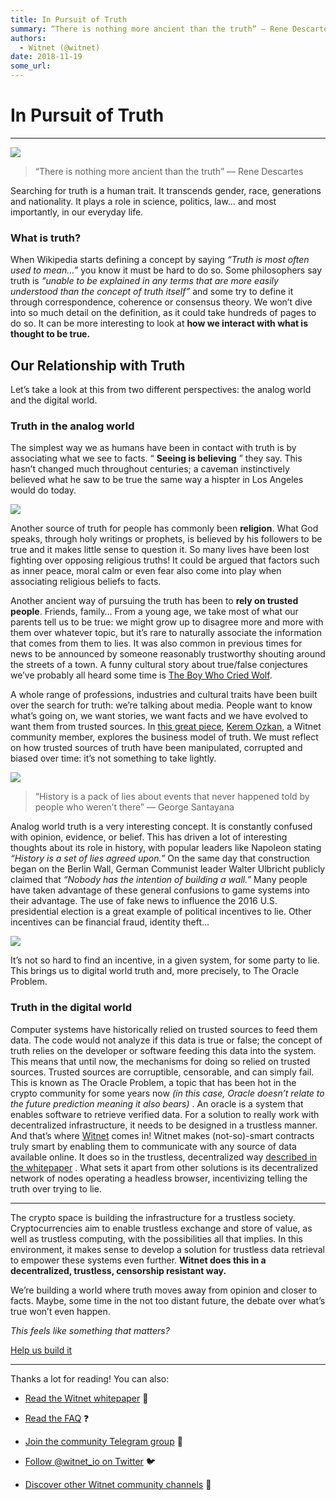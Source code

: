 ```yaml
---
title: In Pursuit of Truth
summary: “There is nothing more ancient than the truth” — Rene Descartes Searching for truth is a human trait. It transcends gender, race, generations and nationality. It plays a role in science, politics, law… and most importantly, in our everyday life. What is truth? When Wikipedia starts defining a concept by saying “Truth is most often used to mean…” you know it must be hard to do so. Some philosophers say truth is “unable to be explained in any terms that are more easily understood than the concept
authors:
  - Witnet (@witnet)
date: 2018-11-19
some_url: 
---
```


# In Pursuit of Truth


----


![](https://cdn-images-1.medium.com/max/1600/1*IDcX0VEivQtei38c9mWXkg.jpeg)

> “There is nothing more ancient than the truth” — Rene Descartes

Searching for truth is a human trait. It transcends gender, race, generations and nationality. It plays a role in science, politics, law… and most importantly, in our everyday life.

### What is truth?
When Wikipedia starts defining a concept by saying 
_“Truth is most often used to mean…”_
 you know it must be hard to do so. Some philosophers say truth is 
_“unable to be explained in any terms that are more easily understood than the concept of truth itself”_
 and some try to define it through correspondence, coherence or consensus theory.
We won’t dive into so much detail on the definition, as it could take hundreds of pages to do so. It can be more interesting to look at 
**how we interact with what is thought to be true.**
 

## Our Relationship with Truth
Let’s take a look at this from two different perspectives: the analog world and the digital world.

### Truth in the analog world
The simplest way we as humans have been in contact with truth is by associating what we see to facts. “ 
**Seeing is believing**
 ” they say. This hasn’t changed much throughout centuries; a caveman instinctively believed what he saw to be true the same way a hispter in Los Angeles would do today.

![](https://cdn-images-1.medium.com/max/1600/1*aj5oJBcM5YdYfkRcStR1Iw.jpeg)

Another source of truth for people has commonly been **religion**. What God speaks, through holy writings or prophets, is believed by his followers to be true and it makes little sense to question it. So many lives have been lost fighting over opposing religious truths! It could be argued that factors such as inner peace, moral calm or even fear also come into play when associating religious beliefs to facts.

Another ancient way of pursuing the truth has been to **rely on trusted people**. Friends, family… From a young age, we take most of what our parents tell us to be true: we might grow up to disagree more and more with them over whatever topic, but it’s rare to naturally associate the information that comes from them to lies. It was also common in previous times for news to be announced by someone reasonably trustworthy shouting around the streets of a town. A funny cultural story about true/false conjectures we’ve probably all heard some time is 
[The Boy Who Cried Wolf](https://en.wikipedia.org/wiki/The_Boy_Who_Cried_Wolf).

A whole range of professions, industries and cultural traits have been built over the search for truth: we’re talking about media. People want to know what’s going on, we want stories, we want facts and we have evolved to want them from trusted sources. In 
[this great piece](https://medium.com/witnet/the-business-model-of-truth-5976c0ce602a), [Kerem Ozkan](https://medium.com/@keremozkan), a Witnet community member, explores the business model of truth. We must reflect on how trusted sources of truth have been manipulated, corrupted and biased over time: it’s not something to take lightly.

![](https://cdn-images-1.medium.com/max/1600/1*B5LZdiTnf-pXalFzpdVn8A.jpeg)

> “History is a pack of lies about events that never happened told by people who weren’t there” — George Santayana

Analog world truth is a very interesting concept. It is constantly confused with opinion, evidence, or belief. This has driven a lot of interesting thoughts about its role in history, with popular leaders like Napoleon stating 
_“History is a set of lies agreed upon.”_
 On the same day that construction began on the Berlin Wall, German Communist leader Walter Ulbricht publicly claimed that 
_“Nobody has the intention of building a wall.”_
 Many people have taken advantage of these general confusions to game systems into their advantage. The use of fake news to influence the 2016 U.S. presidential election is a great example of political incentives to lie. Other incentives can be financial fraud, identity theft…

![](https://cdn-images-1.medium.com/max/1600/1*1xwuQu258jB3cOipjVUmYQ.jpeg)

It’s not so hard to find an incentive, in a given system, for some party to lie. This brings us to digital world truth and, more precisely, to The Oracle Problem.

### Truth in the digital world
Computer systems have historically relied on trusted sources to feed them data. The code would not analyze if this data is true or false; the concept of truth relies on the developer or software feeding this data into the system. This means that until now, the mechanisms for doing so relied on trusted sources. Trusted sources are corruptible, censorable, and can simply fail.
This is known as The Oracle Problem, a topic that has been hot in the crypto community for some years now 
_(in this case, Oracle doesn’t relate to the future prediction meaning it also bears)_
 . An oracle is a system that enables software to retrieve verified data. For a solution to really work with decentralized infrastructure, it needs to be designed in a trustless manner. And that’s where 
[Witnet](http://witnet.io)
 comes in!
Witnet makes (not-so)-smart contracts truly smart by enabling them to communicate with any source of data available online. It does so in the trustless, decentralized way 
[described in the whitepaper](https://witnet.io/static/witnet-whitepaper.pdf)
 . What sets it apart from other solutions is its decentralized network of nodes operating a headless browser, incentivizing telling the truth over trying to lie.

----

The crypto space is building the infrastructure for a trustless society. Cryptocurrencies aim to enable trustless exchange and store of value, as well as trustless computing, with the possibilities all that implies. In this environment, it makes sense to develop a solution for trustless data retrieval to empower these systems even further. 
**Witnet does this in a decentralized, trustless, censorship resistant way.**
 
We’re building a world where truth moves away from opinion and closer to facts. Maybe, some time in the not too distant future, the debate over what’s true won’t even happen.
 
_This feels like something that matters?_
  
[Help us build it](https://angel.co/witnet-foundation-1/jobs)
 

----

Thanks a lot for reading! You can also:



 *  [Read the Witnet whitepaper](https://witnet.io/static/witnet-whitepaper.pdf) 📃

 *  [Read the FAQ](https://witnet.io/#/faq) ❓

 *  [Join the community Telegram group](https://t.me/witnetio) 💬

 *  [Follow @witnet_io on Twitter](https://twitter.com/witnet_io) 🐦

 *  [Discover other Witnet community channels](https://witnet.io/#/contact) 👥
